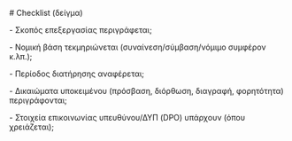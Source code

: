 \# Checklist (δείγμα)

\- Σκοπός επεξεργασίας περιγράφεται;

\- Νομική βάση τεκμηριώνεται (συναίνεση/σύμβαση/νόμιμο συμφέρον κ.λπ.);

\- Περίοδος διατήρησης αναφέρεται;

\- Δικαιώματα υποκειμένου (πρόσβαση, διόρθωση, διαγραφή, φορητότητα) περιγράφονται;

\- Στοιχεία επικοινωνίας υπευθύνου/ΔΥΠ (DPO) υπάρχουν (όπου χρειάζεται);



